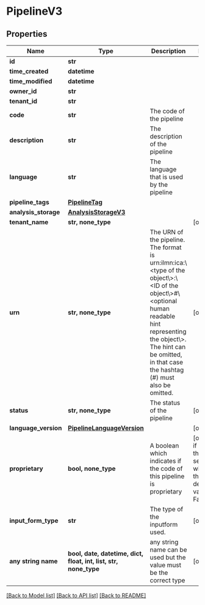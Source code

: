 # PipelineV3


## Properties
Name | Type | Description | Notes
------------ | ------------- | ------------- | -------------
**id** | **str** |  | 
**time_created** | **datetime** |  | 
**time_modified** | **datetime** |  | 
**owner_id** | **str** |  | 
**tenant_id** | **str** |  | 
**code** | **str** | The code of the pipeline | 
**description** | **str** | The description of the pipeline | 
**language** | **str** | The language that is used by the pipeline | 
**pipeline_tags** | [**PipelineTag**](PipelineTag.md) |  | 
**analysis_storage** | [**AnalysisStorageV3**](AnalysisStorageV3.md) |  | 
**tenant_name** | **str, none_type** |  | [optional] 
**urn** | **str, none_type** | The URN of the pipeline. The format is urn:ilmn:ica:\\&lt;type of the object\\&gt;:\\&lt;ID of the object\\&gt;#\\&lt;optional human readable hint representing the object\\&gt;. The hint can be omitted, in that case the hashtag (#) must also be omitted. | [optional] 
**status** | **str, none_type** | The status of the pipeline | [optional] 
**language_version** | [**PipelineLanguageVersion**](PipelineLanguageVersion.md) |  | [optional] 
**proprietary** | **bool, none_type** | A boolean which indicates if the code of this pipeline is proprietary | [optional]  if omitted the server will use the default value of False
**input_form_type** | **str** | The type of the inputform used. | [optional] 
**any string name** | **bool, date, datetime, dict, float, int, list, str, none_type** | any string name can be used but the value must be the correct type | [optional]

[[Back to Model list]](../README.md#documentation-for-models) [[Back to API list]](../README.md#documentation-for-api-endpoints) [[Back to README]](../README.md)


